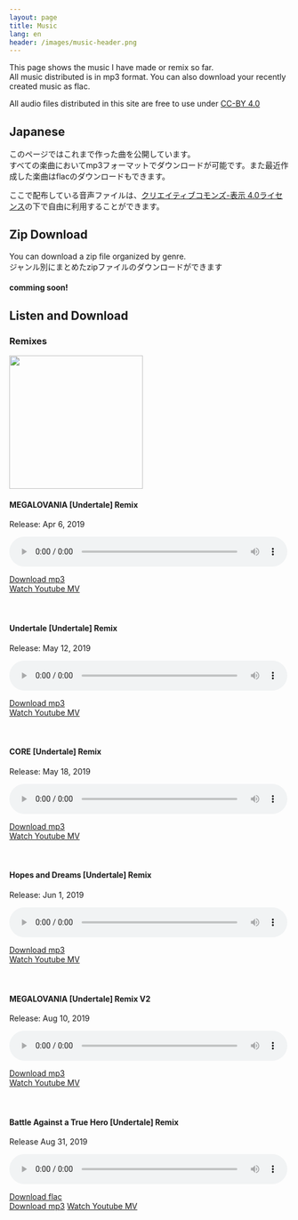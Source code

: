 ```yaml
---
layout: page
title: Music
lang: en
header: /images/music-header.png
---
```


This page shows the music I have made or remix so far.  
All music distributed is in mp3 format. You can also download your recently created music as flac.

All audio files distributed in this site are free to use under [CC-BY 4.0][CC-BY]

## Japanese

このページではこれまで作った曲を公開しています。  
すべての楽曲においてmp3フォーマットでダウンロードが可能です。また最近作成した楽曲はflacのダウンロードもできます。

ここで配布している音声ファイルは、[クリエイティブコモンズ-表示 4.0ライセンス][CC-BY]の下で自由に利用することができます。

## Zip Download

You can download a zip file organized by genre.  
ジャンル別にまとめたzipファイルのダウンロードができます

#### comming soon!

## Listen and Download

### Remixes
<image src="/images/artwork/remix.png" style="width : 240px ;"/>


#### MEGALOVANIA [Undertale] Remix
Release: Apr 6, 2019

<audio src="mp3/megalovania.mp3" controls style="width : 500px ;"></audio><br>
<div class="dropdown">
  <a button class="dropbtn" href="mp3/megalovania.mp3" download="megalovania.mp3">Download mp3</a>
  <div class="dropdown-content">
    <a href="https://youtu.be/SCJ2bnHuMT0">Watch Youtube MV</a>
  </div>
</div><br><br>

#### Undertale [Undertale] Remix
Release: May 12, 2019

<audio src="mp3/undertale.mp3" controls style="width : 500px ;"></audio><br>
<div class="dropdown">
  <a button class="dropbtn" href="mp3/undertale.mp3" download="undertale.mp3">Download mp3</a>
  <div class="dropdown-content">
    <a href="https://youtu.be/w7FnJYSlN2k">Watch Youtube MV</a>
  </div>
</div><br><br>

#### CORE [Undertale] Remix
Release: May 18, 2019

<audio src="mp3/core.mp3" controls style="width : 500px ;"></audio><br>
<div class="dropdown">
  <a button class="dropbtn" href="mp3/core.mp3" download="core.mp3">Download mp3</a>
  <div class="dropdown-content">
    <a href="https://youtu.be/ehx0lYIBcIc">Watch Youtube MV</a>
  </div>
</div><br><br>

#### Hopes and Dreams [Undertale] Remix
Release: Jun 1, 2019

<audio src="mp3/hopes-and-dreams.mp3" controls style="width : 500px ;"></audio><br>
<div class="dropdown">
  <a button class="dropbtn" href="mp3/hopes-and-dreams.mp3" download="hopes-and-dreams.mp3">Download mp3</a>
  <div class="dropdown-content">
    <a href="https://youtu.be/ZSBIra2rulQ">Watch Youtube MV</a>
  </div>
</div><br><br>

#### MEGALOVANIA [Undertale] Remix V2
Release: Aug 10, 2019

<audio src="mp3/megalovania-v2.mp3" controls style="width : 500px ;"></audio><br>
<div class="dropdown">
  <a button class="dropbtn" href="mp3/megalovania-v2.mp3" download="megalovania-v2.mp3">Download mp3</a>
  <div class="dropdown-content">
    <a href="https://youtu.be/Sntg1okyoF8">Watch Youtube MV</a>
  </div>
</div><br><br>

#### Battle Against a True Hero [Undertale] Remix
Release Aug 31, 2019

<audio src="mp3/battle-against-a-true-hero.mp3" controls style="width : 500px ;"></audio><br>
<div class="dropdown">
  <a button class="dropbtn" href="flac/battle-against-a-true-hero.flac" download="battle-against-a-true-hero.flac">Download flac</a>
  <div class="dropdown-content">
    <a href="mp3/battle-against-a-true-hero.mp3" download="battle-against-a-true-hero.mp3">Download mp3</a>
    <a href="https://youtu.be/lvbyhi0W_FY">Watch Youtube MV</a>
  </div>
</div><br><br>



[CC-BY]: https://creativecommons.org/licenses/by/4.0/